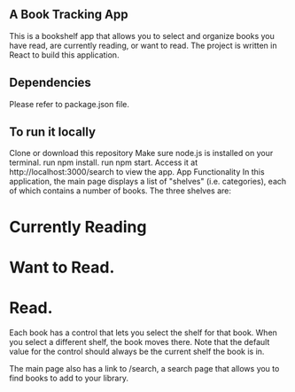 ## A Book Tracking App
This is a bookshelf app that allows you to select and organize books you have read, are currently reading, or want to read. The project is written in React to build this application.

## Dependencies
Please refer to package.json file.

## To run it locally
Clone or download this repository
Make sure node.js is installed on your terminal.
run npm install.
run npm start.
Access it at http://localhost:3000/search to view the app.
App Functionality
In this application, the main page displays a list of "shelves" (i.e. categories), each of which contains a number of books. The three shelves are:

# Currently Reading
# Want to Read.
# Read.
Each book has a control that lets you select the shelf for that book. When you select a different shelf, the book moves there. Note that the default value for the control should always be the current shelf the book is in.

The main page also has a link to /search, a search page that allows you to find books to add to your library.
